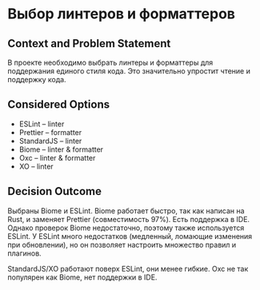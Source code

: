 # Выбор линтеров и форматтеров

## Context and Problem Statement

В проекте необходимо выбрать линтеры и форматтеры для поддержания единого стиля кода. Это значительно упростит чтение и
поддержку кода.

## Considered Options

* ESLint – linter
* Prettier – formatter
* StandardJS – linter
* Biome – linter & formatter
* Oxc – linter & formatter
* XO – linter

## Decision Outcome

Выбраны Biome и ESLint. Biome работает быстро, так как написан на Rust, и заменяет Prettier (совместимость 97%). Есть
поддержка в IDE. Однако проверок Biome недостаточно, поэтому также используется ESLint. У ESLint много недостатков
(медленный, ломающие изменения при обновлении), но он позволяет настроить множество правил и плагинов.

StandardJS/XO работают поверх ESLint, они менее гибкие. Oxc не так популярен как Biome, нет поддержки в IDE.
